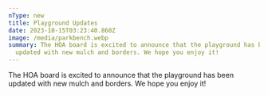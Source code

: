 ```yaml
---
nType: new
title: Playground Updates
date: 2023-10-15T03:23:40.860Z
image: /media/parkbench.webp
summary: The HOA board is excited to announce that the playground has been
  updated with new mulch and borders. We hope you enjoy it!
---
```

The HOA board is excited to announce that the playground has been updated with new mulch and borders. We hope you enjoy it!